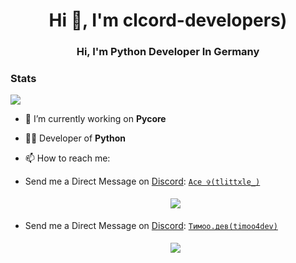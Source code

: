 <h1 align="center">Hi 👋, I'm clcord-developers)</h1>
<h3 align="center">Hi, I'm Python Developer In Germany</h3>

### Stats
[![](https://github-readme-stats.vercel.app/api?username=clcord-developers&theme=dracula&count_private=true&show_icons=true&hide=contribs)](https://github.com/clcord-developers)

- 🔭 I’m currently working on **Pycore**

- 🧑‍💻 Developer of **Python**

- 📫 How to reach me:


  
- Send me a Direct Message on [Discord](https://discord.com): [`Ace ✞(tlittxle_)`](https://discord.com/users/817435791079768105) 
  
     <center> 
       <a href='https://discord.gg/[VAR8sutF](https://discord.gg/hvnrkdNyEp)'> 
         <img src="https://discord.c99.nl/widget/theme-2/817435791079768105.png" style='padding: 5px'> 
       </a> 

- Send me a Direct Message on [Discord](https://discord.com): [`Тимоо.дев(timoo4dev)`](https://discord.com/users/1078242409495932969) 
  
     <center> 
       <a href='https://discord.gg/VAR8sutF'> 
         <img src="https://discord.c99.nl/widget/theme-1/1078242409495932969.png" style='padding: 5px'> 
       </a> 
     </center















